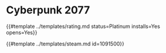 # Cyberpunk 2077
<!-- script:Aliases [
    "Cyberpunk"
] -->

{{#template ../templates/rating.md status=Platinum installs=Yes opens=Yes}}

{{#template ../templates/steam.md id=1091500}}
